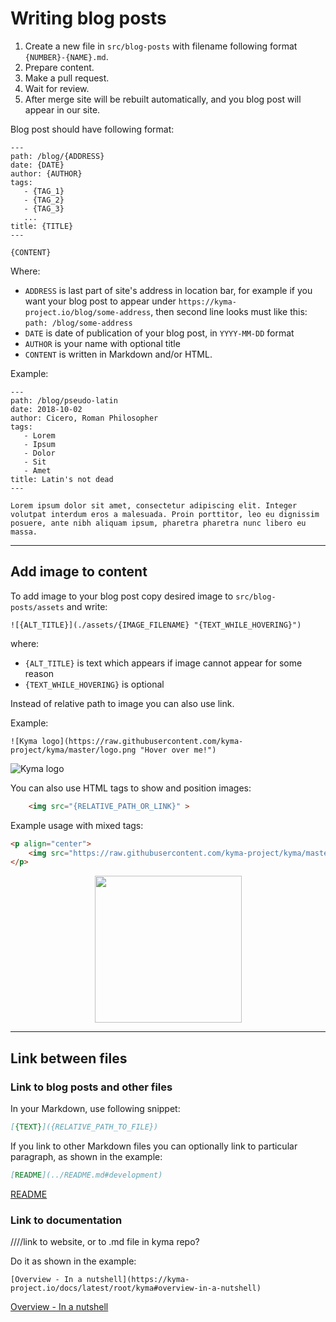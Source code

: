 # Writing blog posts

1. Create a new file in `src/blog-posts` with filename following format `{NUMBER}-{NAME}.md`.
2. Prepare content.
3. Make a pull request.
4. Wait for review.
5. After merge site will be rebuilt automatically, and you blog post will appear in our site.

Blog post should have following format:

```
---
path: /blog/{ADDRESS}
date: {DATE}
author: {AUTHOR}
tags:
   - {TAG_1}
   - {TAG_2}
   - {TAG_3}
   ...
title: {TITLE}
---

{CONTENT}
```

Where:

- `ADDRESS` is last part of site's address in location bar, for example if you want your blog post to appear under `https://kyma-project.io/blog/some-address`, then second line looks must like this: `path: /blog/some-address`
- `DATE` is date of publication of your blog post, in `YYYY-MM-DD` format
- `AUTHOR` is your name with optional title
- `CONTENT` is written in Markdown and/or HTML.

Example:

```
---
path: /blog/pseudo-latin
date: 2018-10-02
author: Cicero, Roman Philosopher
tags:
   - Lorem
   - Ipsum
   - Dolor
   - Sit
   - Amet
title: Latin's not dead
---

Lorem ipsum dolor sit amet, consectetur adipiscing elit. Integer volutpat interdum eros a malesuada. Proin porttitor, leo eu dignissim posuere, ante nibh aliquam ipsum, pharetra pharetra nunc libero eu massa.
```

---

## Add image to content

To add image to your blog post copy desired image to `src/blog-posts/assets` and write:

```
![{ALT_TITLE}](./assets/{IMAGE_FILENAME} "{TEXT_WHILE_HOVERING}")
```

where:

- `{ALT_TITLE}` is text which appears if image cannot appear for some reason
- `{TEXT_WHILE_HOVERING}` is optional

Instead of relative path to image you can also use link.

Example:

```
![Kyma logo](https://raw.githubusercontent.com/kyma-project/kyma/master/logo.png "Hover over me!")
```

![Kyma logo](https://raw.githubusercontent.com/kyma-project/website/master/static/android-chrome-192x192.png "Hover over me!")

You can also use HTML tags to show and position images:

```HTML
    <img src="{RELATIVE_PATH_OR_LINK}" >
```

Example usage with mixed tags:

```HTML
<p align="center">
    <img src="https://raw.githubusercontent.com/kyma-project/kyma/master/logo.png" width="235">
</p>
```

<p align="center">
<img src="https://raw.githubusercontent.com/kyma-project/kyma/master/logo.png" width="235">
</p>

---

## Link between files

### Link to blog posts and other files

In your Markdown, use following snippet:

```Markdown
[{TEXT}]({RELATIVE_PATH_TO_FILE})
```

If you link to other Markdown files you can optionally link to particular paragraph, as shown in the example:

```Markdown
[README](../README.md#development)
```

[README](../README.md#development)

### Link to documentation

////link to website, or to .md file in kyma repo?

Do it as shown in the example:

```
[Overview - In a nutshell](https://kyma-project.io/docs/latest/root/kyma#overview-in-a-nutshell)
```

[Overview - In a nutshell](https://kyma-project.io/docs/latest/root/kyma#overview-in-a-nutshell)
